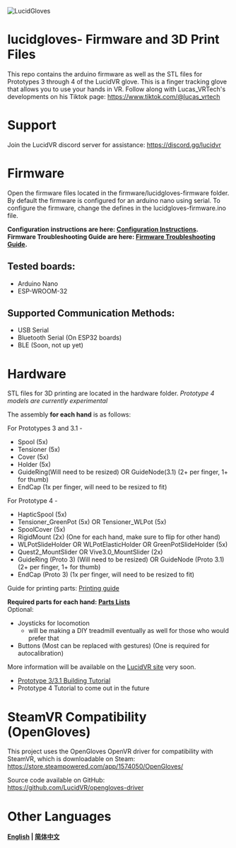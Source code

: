![LucidGloves](https://cdn.discordapp.com/attachments/785135646082990120/873666310855360582/LucidGlovesBlackwbkgnd.png)

# lucidgloves- Firmware and 3D Print Files
This repo contains the arduino firmware as well as the STL files for Prototypes 3 through 4 of the LucidVR glove. This is a finger tracking glove that allows you to use your hands in VR. Follow along with Lucas_VRTech's developments on his Tiktok page:
https://www.tiktok.com/@lucas_vrtech

# Support
Join the LucidVR discord server for assistance:
https://discord.gg/lucidvr


# Firmware
Open the firmware files located in the firmware/lucidgloves-firmware folder.
By default the firmware is configured for an arduino nano using serial.
To configure the firmware, change the defines in the lucidgloves-firmware.ino file.

**Configuration instructions are here: [Configuration Instructions](https://github.com/LucidVR/lucidgloves/wiki/Firmware-Setup-and-Customization-Tutorial).**\
**Firmware Troubleshooting Guide are here: [Firmware Troubleshooting Guide](https://github.com/LucidVR/lucidgloves/wiki/Firmware-Troubleshooting-Guide).** 

## Tested boards:
* Arduino Nano
* ESP-WROOM-32

## Supported Communication Methods:
* USB Serial
* Bluetooth Serial (On ESP32 boards)
* BLE (Soon, not up yet)

# Hardware
STL files for 3D printing are located in the hardware folder. 
*Prototype 4 models are currently experimental*

The assembly **for each hand** is as follows:

For Prototypes 3 and 3.1 - 
* Spool (5x)
* Tensioner (5x)
* Cover (5x)
* Holder (5x)
* GuideRing(Will need to be resized) OR GuideNode(3.1) (2+ per finger, 1+ for thumb)
* EndCap (1x per finger, will need to be resized to fit) 

For Prototype 4 - 
* HapticSpool (5x)
* Tensioner_GreenPot (5x) OR Tensioner_WLPot (5x)
* SpoolCover (5x)
* RigidMount (2x) (One for each hand, make sure to flip for other hand)
* WLPotSlideHolder OR WLPotElasticHolder OR GreenPotSlideHolder (5x)
* Quest2_MountSlider OR Vive3.0_MountSlider (2x)
* GuideRing (Proto 3) (Will need to be resized) OR GuideNode (Proto 3.1) (2+ per finger, 1+ for thumb)
* EndCap (Proto 3) (1x per finger, will need to be resized to fit)


Guide for printing parts: [Printing guide](https://github.com/LucidVR/lucidgloves-hardware/wiki/Parts-Printing-Guide)

**Required parts for each hand: [Parts Lists](https://github.com/LucidVR/lucidgloves/wiki/Parts-Lists)**  
Optional:  
* Joysticks for locomotion 
  - will be making a DIY treadmill eventually as well for those who would prefer that  
* Buttons (Most can be replaced with gestures) (One is required for autocalibration)

More information will be available on the [LucidVR site](http://lucidvrtech.com/) very soon.  
*  [Prototype 3/3.1 Building Tutorial](https://youtu.be/Qj4hqRKiy8g)
*  Prototype 4 Tutorial to come out in the future

# SteamVR Compatibility (OpenGloves)
This project uses the OpenGloves OpenVR driver for compatibility with SteamVR, which is downloadable on Steam:  
https://store.steampowered.com/app/1574050/OpenGloves/

Source code available on GitHub:  
https://github.com/LucidVR/opengloves-driver

# Other Languages
**[English](https://github.com/LucidVR/lucidgloves/blob/main/README.md) | [简体中文](https://github.com/LucidVR/lucidgloves/blob/main/Readme_Languages/README_CN.md)**
